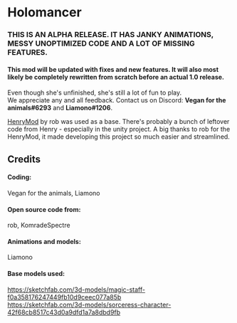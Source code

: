 # Holomancer
### **THIS IS AN ALPHA RELEASE. IT HAS JANKY ANIMATIONS, MESSY UNOPTIMIZED CODE AND A LOT OF MISSING FEATURES.**
#### This mod will be updated with fixes and new features. It will also most likely be completely rewritten from scratch before an actual 1.0 release.
Even though she's unfinished, she's still a lot of fun to play.  
We appreciate any and all feedback. Contact us on Discord: **Vegan for the animals#6293** and **Liamono#1206**.

[HenryMod](https://github.com/ArcPh1r3/HenryTutorial) by rob was used as a base. There's probably a bunch of leftover code from Henry - especially in the unity project. A big thanks to rob for the HenryMod, it made developing this project so much easier and streamlined.

## Credits  
#### Coding:
Vegan for the animals, Liamono
#### Open source code from:
rob, KomradeSpectre
#### Animations and models:
Liamono
#### Base models used:
https://sketchfab.com/3d-models/magic-staff-f0a358176247449fb10d9ceec077a85b  
https://sketchfab.com/3d-models/sorceress-character-42f68cb8517c43d0a9dfd1a7a8dbd9fb
